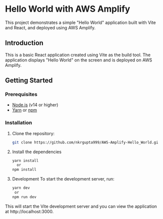 # Hello World with AWS Amplify

This project demonstrates a simple "Hello World" application built with Vite and React, and deployed using AWS Amplify.


## Introduction
This is a basic React application created using Vite as the build tool. The application displays "Hello World" on the screen and is deployed on AWS Amplify.

## Getting Started

### Prerequisites
- [Node.js](https://nodejs.org/) (v14 or higher)
- [Yarn](https://classic.yarnpkg.com/en/docs/install) or [npm](https://www.npmjs.com/get-npm)

### Installation
1. Clone the repository:
   ```sh
   git clone https://github.com/nkrgupta999/AWS-Amplify-Hello_World.git
   ```
2. Install the dependencies
   ```sh
   yarn install
     or
   npm install
    ```
3. Development
   To start the development server, run:
   ```sh
   yarn dev
    or
   npm run dev
   ```
This will start the Vite development server and you can view the application at http://localhost:3000.
   


